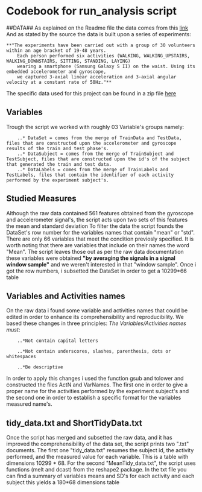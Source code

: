 Codebook for run_analysis script
=============
##DATA##
As explained on the Readme file the data comes from this [link](http://archive.ics.uci.edu/ml/datasets/Human+Activity+Recognition+Using+Smartphones) 
And as stated by the source the data is built upon a series of experiments:

	**"The experiments have been carried out with a group of 30 volunteers within an age bracket of 19-48 years. 
		Each person performed six activities (WALKING, WALKING_UPSTAIRS, WALKING_DOWNSTAIRS, SITTING, STANDING, LAYING) 
		wearing a smartphone (Samsung Galaxy S II) on the waist. Using its embedded accelerometer and gyroscope,
		we captured 3-axial linear acceleration and 3-axial angular velocity at a constant rate of 50Hz."**
	
The specific data used for this project can be found in a zip file [here](https://d396qusza40orc.cloudfront.net/getdata%2Fprojectfiles%2FUCI%20HAR%20Dataset.zip ) 

## Variables ##
Trough the script we worked with roughly 03 Variable's groups namely:

		..* DataSet = comes from the merge of TrainData and TestData, files that are constructed upon the accelerometer and gyroscope results of the train and test phase's.
		..* DataSubject = comes from the merge of TrainSubject and TestSubject, files that are constructed upon the id's of the subject that generated the train and test data.
		..* DataLabels = comes from the merge of TrainLabels and TestLabels, files that contain the identifier of each activity performed by the experiment subject's.

## Studied Measures ##
Although the raw data contained 561 features obtained from the gyroscope and accelerometer signal's, the script acts upon two sets of this features the mean and standard deviation
To filter the data the script founds the DataSet's row number for the variables names that contain "mean" or "std". 
There are only 66 variables that meet the condition previosly specified. It is worth noting that there are variables that include on their names the word "Mean". The script leaves those out as per the raw data documentation these variables were obtained **"by averaging the signals in a signal window sample"** and we weren't interested in that "window sample".
Once i got the row numbers, i subsetted the DataSet in order to get a 10299*66 table

## Variables and Activities names ##
On the raw data i found some variable and activities names that could be edited in order to enhance its comprehensibility and reproducibility. We based these changes in three principles:
	*The Variables/Activities names must*:	
		
		..*Not contain capital letters
			
		..*Not contain underscores, slashes, parenthesis, dots or whitespaces
			
		..*Be descriptive
In order to apply this changes i used the function gsub and tolower and constructed the files ActN and VarNames. The first one in order to give a proper name for the activities performed by the experiment subject's and the second one in order to establish a specific format for the variables measured name's.

## tidy_data.txt and ShortTidyData.txt ##
Once the script has merged and subsetted the raw data, and it has improved the comprehensibility of the data set, the script prints two ".txt" documents.
The first one "tidy_data.txt" resumes the subject id, the activity performed, and the measured value for each variable. This is a table with dimensions 10299 * 68.
For the second "MeanTidy_data.txt", the script uses functions (melt and dcast) from the reshape2 package. In the txt file you can find a summary of variables means and SD's for each activity and each subject this yields a 180*68 dimensions table
